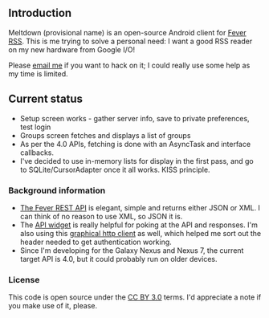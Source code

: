 ## Introduction
Meltdown (provisional name) is an open-source Android client for [Fever RSS](http://feedafever.com/). This is me trying to solve a personal need: I want a good RSS reader on my new hardware from Google I/O!


Please [email me](mailto:phubbard@gmail.com) if you want to hack on it; I could really use some help as my time is limited.

## Current status

* Setup screen works - gather server info, save to private preferences, test login
* Groups screen fetches and displays a list of groups
* As per the 4.0 APIs, fetching is done with an AsyncTask and interface callbacks. 
* I've decided to use in-memory lists for display in the first pass, and go to SQLite/CursorAdapter once it all works. KISS principle.

### Background information

* [The Fever REST API](http://feedafever.com/api) is elegant, simple and returns either JSON or XML. I can think of no reason to use XML, so JSON it is.
* The [API widget](http://feedafever.com/gateway/public/api-widget.html.zip) is really helpful for poking at the API and responses. I'm also using this [graphical http client](http://httpclient.uservoice.com/) as well, which helped me sort out the header needed to get authentication working.
* Since I'm developing for the Galaxy Nexus and Nexus 7, the current target API is 4.0, but it could probably run on older devices.

### License

This code is open source under the [CC BY 3.0](http://creativecommons.org/licenses/by/3.0/us/) terms. I'd appreciate a note if you make use of it, please.
